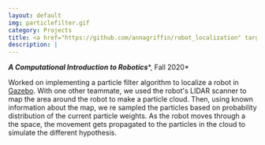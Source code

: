 ```yaml
---
layout: default
img: particlefilter.gif
category: Projects
title: <a href="https://github.com/annagriffin/robot_localization" target="_blank">Robot Localization</a>
description: |
---
```

***A Computational Introduction to Robotics****, Fall 2020*

Worked on implementing a particle filter algorithm to localize a robot in [Gazebo](http://gazebosim.org/). With one other teammate, we used the robot's LIDAR scanner to map the area around the robot to make a particle cloud. Then, using known information about the map, we re sampled the particles based on probability distribution of the current particle weights. As the robot moves through a the space, the movement gets propagated to the particles in the cloud to simulate the different hypothesis. 